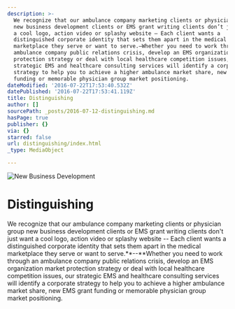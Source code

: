 ```yaml
---
description: >-
  We recognize that our ambulance company marketing clients or physician group
  new business development clients or EMS grant writing clients don’t just want
  a cool logo, action video or splashy website – Each client wants a
  distinguished corporate identity that sets them apart in the medical
  marketplace they serve or want to serve.–Whether you need to work through an
  ambulance company public relations crisis, develop an EMS organization market
  protection strategy or deal with local healthcare competition issues, our
  strategic EMS and healthcare consulting services will identify a corporate
  strategy to help you to achieve a higher ambulance market share, new EMS grant
  funding or memorable physician group market positioning.
dateModified: '2016-07-22T17:53:40.532Z'
datePublished: '2016-07-22T17:53:41.119Z'
title: Distinguishing
author: []
sourcePath: _posts/2016-07-12-distinguishing.md
hasPage: true
publisher: {}
via: {}
starred: false
url: distinguishing/index.html
_type: MediaObject

---
```

![New Business Development](https://the-grid-user-content.s3-us-west-2.amazonaws.com/86f99aa9-58fe-4803-8be0-de25f8eb6adb.jpg)

# Distinguishing

We recognize that our ambulance company marketing clients or physician group new business development clients or EMS grant writing clients don't just want a cool logo, action video or splashy website -- Each client wants a distinguished corporate identity that sets them apart in the medical marketplace they serve or want to serve.**--**Whether you need to work through an ambulance company public relations crisis, develop an EMS organization market protection strategy or deal with local healthcare competition issues, our strategic EMS and healthcare consulting services will identify a corporate strategy to help you to achieve a higher ambulance market share, new EMS grant funding or memorable physician group market positioning.